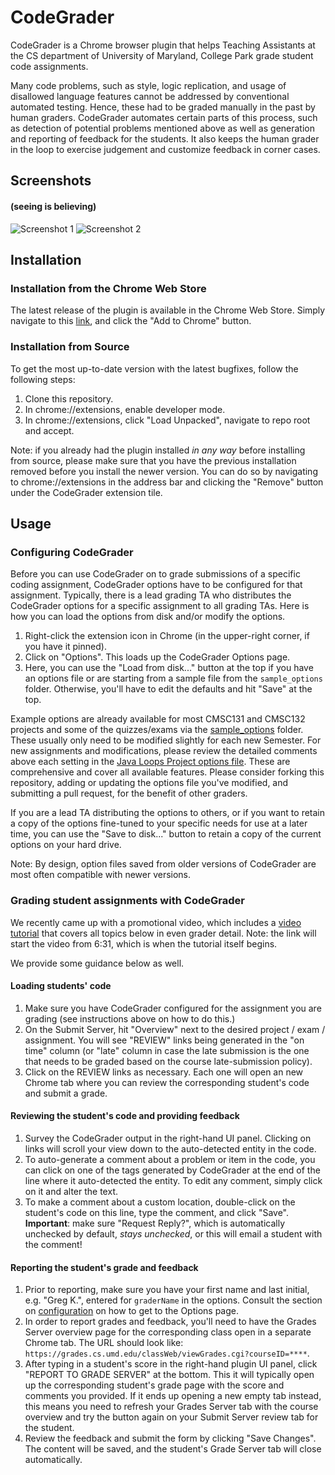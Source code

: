 # CodeGrader
CodeGrader is a Chrome browser plugin that helps Teaching Assistants at the CS department of University of Maryland, College Park 
grade student code assignments.

Many code problems, such as style, logic replication, and usage of disallowed language features
cannot be addressed by conventional automated testing. Hence, these had to be graded manually
in the past by human graders. CodeGrader automates certain parts of this process, such as detection
of potential problems mentioned above as well as generation and reporting of feedback for the students. 
It also keeps the human grader in the loop to exercise judgement and customize feedback in corner cases. 

## Screenshots 

#### (seeing is believing)

![Screenshot 1](https://raw.githubusercontent.com/Algomorph/CodeStyleGradingAid/master/screenshots/GraidingAidScreenshot1.png)
![Screenshot 2](https://raw.githubusercontent.com/Algomorph/CodeStyleGradingAid/master/screenshots/GraidingAidScreenshot2.png)

## Installation

### Installation from the Chrome Web Store
The latest release of the plugin is available in the Chrome Web Store.
Simply navigate to this [link](https://chrome.google.com/webstore/detail/codegrader/pbpjjhcjbinhnhehhhmflhpmgciaccco), 
and click the "Add to Chrome" button. 



### Installation from Source
To get the most up-to-date version with the latest bugfixes, follow the following steps:

1) Clone this repository.
2) In chrome://extensions, enable developer mode.
3) In chrome://extensions, click "Load Unpacked", navigate to repo root and accept.

Note: if you already had the plugin installed *in any way* before installing from source, please make sure that you have 
the previous installation removed before you install the newer version. 
You can do so by navigating to chrome://extensions in the address bar and clicking the "Remove" button under the 
CodeGrader extension tile.


## Usage

### Configuring CodeGrader
Before you can use CodeGrader on to grade submissions of a specific coding assignment, CodeGrader 
options have to be configured for that assignment. Typically, there is a lead grading TA who distributes 
the CodeGrader options for a specific assignment to all grading TAs. Here is how you can load the options
from disk and/or modify the options.


1) Right-click the extension icon in Chrome (in the upper-right corner, if you have it pinned).
2) Click on "Options". This loads up the CodeGrader Options page. 
3) Here, you can use the "Load from disk..." button at the top if you have an options file or
   are starting from a sample file from the `sample_options` folder. Otherwise, you'll have to 
   edit the defaults and hit "Save" at the top.
   
Example options are already available for most CMSC131 and CMSC132 projects and some of the quizzes/exams
via the [sample_options](https://github.com/Algomorph/CodeGrader/tree/master/sample_options) folder. 
These usually only need to be modified slightly for each new Semester. For new assignments and modifications, 
please review the detailed comments above each setting in the [Java Loops Project options file](https://github.com/Algomorph/CodeGrader/blob/master/sample_options/CMSC131/projects/P2_JavaLoops_CodeGrader_options.json5).
These are comprehensive and cover all available features. Please consider forking this repository, adding or 
updating the options file you've modified, and submitting a pull request, for the benefit of other graders. 

If you are a lead TA distributing the options to others, or if you want to retain a copy of
the options fine-tuned to your specific needs for use at a later time, you can use the "Save to disk..." 
button to retain a copy of the current options on your hard drive.



Note: By design, option files saved from older versions of CodeGrader are most often compatible with
newer versions.

### Grading student assignments with CodeGrader

We recently came up with a promotional video, which includes a [video tutorial](https://youtu.be/IWGZFUhiQbg?t=392) that covers all topics below in even grader detail.
Note: the link will start the video from 6:31, which is when the tutorial itself begins.

We provide some guidance below as well.

#### Loading students' code
1) Make sure you have CodeGrader configured for the assignment you are grading (see instructions 
   above on how to do this.)
2) On the Submit Server, hit "Overview" next to the desired project / exam / assignment. 
   You will see "REVIEW" links being generated in the "on time" column (or "late" column in case the 
   late submission is the one that needs to be graded based on the course late-submission policy).
3) Click on the REVIEW links as necessary. Each one will open an new Chrome tab where you can review 
   the corresponding student's code and submit a grade.

#### Reviewing the student's code and providing feedback
1) Survey the CodeGrader output in the right-hand UI panel. Clicking on links will scroll your view down
   to the auto-detected entity in the code.
2) To auto-generate a comment about a problem or item in the code, you can click on one of the tags generated 
   by CodeGrader at the end of the line where it auto-detected the entity. To edit any comment, simply click 
   on it and alter the text.
3) To make a comment about a custom location, double-click on the student's code on this line, type the comment, and 
   click "Save". **Important**: make sure "Request Reply?", 
   which is automatically unchecked by default, *stays unchecked*, or this will email a student with the comment!
   
#### Reporting the student's grade and feedback
1) Prior to reporting, make sure you have your first name and last initial, e.g. "Greg K.", entered for 
   `graderName` in the options. Consult the section on [configuration](https://github.com/Algomorph/CodeGrader#configuring-codegrader) on how to get to the
   Options page.
1) In order to report grades and feedback, you'll need to have the Grades Server overview page for the corresponding class 
   open in a separate Chrome tab. The URL should look like: `https://grades.cs.umd.edu/classWeb/viewGrades.cgi?courseID=****`.
2) After typing in a student's score in the right-hand plugin UI panel,
   click "REPORT TO GRADE SERVER" at the bottom. This it will typically open up the corresponding student's 
   grade page with the score and comments you provided. If it ends up opening a new empty tab instead,
   this means you need to refresh your Grades Server tab with the course overview and try the button again
   on your Submit Server review tab for the student. 
3) Review the feedback and submit the form by clicking "Save Changes". The content will be saved, and
   the student's Grade Server tab will close automatically.


   
   

